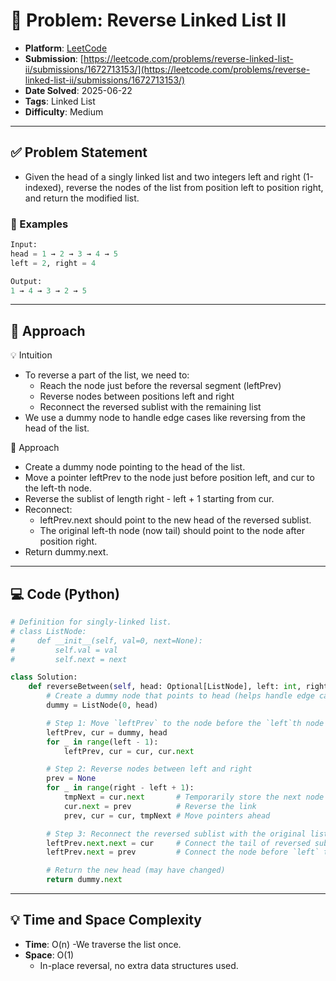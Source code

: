 # 🧲 Problem: Reverse Linked List II

- **Platform**: [LeetCode](https://leetcode.com/problems/reverse-linked-list-ii/description/)
- **Submission**: [https://leetcode.com/problems/reverse-linked-list-ii/submissions/1672713153/](https://leetcode.com/problems/reverse-linked-list-ii/submissions/1672713153/)
- **Date Solved**: 2025-06-22
- **Tags**: Linked List
- **Difficulty**: Medium

---

## ✅ Problem Statement
- Given the head of a singly linked list and two integers left and right (1-indexed), reverse the nodes of the list from position left to position right, and return the modified list.
### 📌 Examples
```python
Input:
head = 1 → 2 → 3 → 4 → 5  
left = 2, right = 4

Output:
1 → 4 → 3 → 2 → 5
```
---

## 🚀 Approach
💡 Intuition
- To reverse a part of the list, we need to:
    - Reach the node just before the reversal segment (leftPrev)
    - Reverse nodes between positions left and right
    - Reconnect the reversed sublist with the remaining list
- We use a dummy node to handle edge cases like reversing from the head of the list.

👣 Approach
- Create a dummy node pointing to the head of the list.
- Move a pointer leftPrev to the node just before position left, and cur to the left-th node.
- Reverse the sublist of length right - left + 1 starting from cur.
- Reconnect:
    - leftPrev.next should point to the new head of the reversed sublist.
    - The original left-th node (now tail) should point to the node after position right.
- Return dummy.next.
---

## 💻 Code (Python)

```python
# Definition for singly-linked list.
# class ListNode:
#     def __init__(self, val=0, next=None):
#         self.val = val
#         self.next = next

class Solution:
    def reverseBetween(self, head: Optional[ListNode], left: int, right: int) -> Optional[ListNode]:
        # Create a dummy node that points to head (helps handle edge cases)
        dummy = ListNode(0, head)

        # Step 1: Move `leftPrev` to the node before the `left`th node
        leftPrev, cur = dummy, head
        for _ in range(left - 1):
            leftPrev, cur = cur, cur.next

        # Step 2: Reverse nodes between left and right
        prev = None
        for _ in range(right - left + 1):
            tmpNext = cur.next       # Temporarily store the next node
            cur.next = prev          # Reverse the link
            prev, cur = cur, tmpNext # Move pointers ahead

        # Step 3: Reconnect the reversed sublist with the original list
        leftPrev.next.next = cur     # Connect the tail of reversed sublist to the node after `right`
        leftPrev.next = prev         # Connect the node before `left` to the new head of reversed sublist

        # Return the new head (may have changed)
        return dummy.next
```

---

## 💡 Time and Space Complexity
- **Time**: O(n)
  -We traverse the list once.
- **Space**: O(1)
  - In-place reversal, no extra data structures used.
